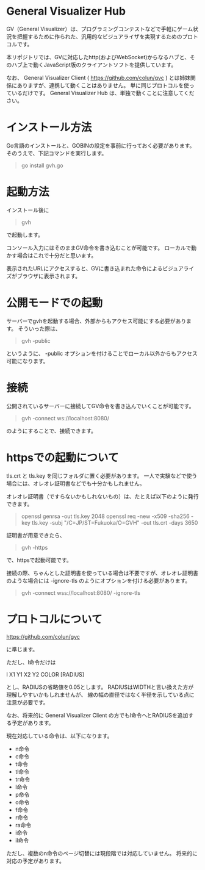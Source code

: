 # General Visualizer Hub

GV（General Visualizer）は、プログラミングコンテストなどで手軽にゲーム状況を把握するために作られた、汎用的なビジュアライザを実現するためのプロトコルです。

本リポジトリでは、GVに対応したhttp(およびWebSocket)からなるハブと、そのハブ上で動くJavaScript版のクライアントソフトを提供しています。

なお、 General Visualizer Client ( https://github.com/colun/gvc ) とは姉妹関係にありますが、連携して動くことはありません。
単に同じプロトコルを使っているだけです。
General Visualizer Hub は、単独で動くことに注意してください。

# インストール方法

Go言語のインストールと、GOBINの設定を事前に行っておく必要があります。
そのうえで、下記コマンドを実行します。

> go install gvh.go

# 起動方法

インストール後に

> gvh

で起動します。

コンソール入力にはそのままGV命令を書き込むことが可能です。
ローカルで動かす場合はこれで十分だと思います。

表示されたURLにアクセスすると、GVに書き込まれた命令によるビジュアライズがブラウザに表示されます。

# 公開モードでの起動

サーバーでgvhを起動する場合、外部からもアクセス可能にする必要があります。
そういった際は、

> gvh -public

というように、 -public オプションを付けることでローカル以外からもアクセス可能になります。

# 接続

公開されているサーバーに接続してGV命令を書き込んでいくことが可能です。

> gvh -connect ws://localhost:8080/

のようにすることで、接続できます。

# httpsでの起動について

tls.crt と tls.key を同じフォルダに置く必要があります。
一人で実験などで使う場合には、オレオレ証明書などでも十分かもしれません。

オレオレ証明書（ですらないかもしれないもの）は、たとえば以下のように発行できます。

> openssl genrsa -out tls.key 2048
> openssl req -new -x509 -sha256 -key tls.key -subj "/C=JP/ST=Fukuoka/O=GVH" -out tls.crt -days 3650

証明書が用意できたら、

> gvh -https

で、httpsで起動可能です。

接続の際、ちゃんとした証明書を使っている場合は不要ですが、オレオレ証明書のような場合には -ignore-tls のようにオプションを付ける必要があります。

> gvh -connect wss://localhost:8080/ -ignore-tls

# プロトコルについて

https://github.com/colun/gvc

に準じます。

ただし、l命令だけは

l X1 Y1 X2 Y2 COLOR [RADIUS]

とし、RADIUSの省略値を0.05とします。
RADIUSはWIDTHと言い換えた方が理解しやすいかもしれませんが、
線の幅の直径ではなく半径を示している点に注意が必要です。

なお、将来的に General Visualizer Client の方でもl命令へとRADIUSを追加する予定があります。

現在対応している命令は、以下になります。

- n命令
- c命令
- t命令
- tl命令
- tr命令
- l命令
- p命令
- o命令
- f命令
- r命令
- ra命令
- i命令
- il命令

ただし、複数のn命令のページ切替には現段階では対応していません。
将来的に対応の予定があります。
